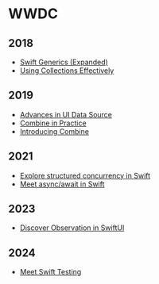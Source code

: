 # WWDC

## 2018
- [Swift Generics (Expanded)](https://github.com/popsmile/WWDC/blob/master/2018/Swift%20Generics%20(Expanded).md)
- [Using Collections Effectively](https://github.com/popsmile/WWDC/blob/master/2018/Using%20Collections%20Effectively.md)
## 2019
- [Advances in UI Data Source](https://github.com/popsmile/WWDC/blob/master/2019/Advances%20in%20UI%20Data%20Source.md)
- [Combine in Practice](https://github.com/popsmile/WWDC/blob/master/2019/Combine%20in%20Practice.md)
- [Introducing Combine](https://github.com/popsmile/WWDC/blob/master/2019/Introducing%20Combine.md)
## 2021
- [Explore structured concurrency in Swift](https://github.com/popsmile/WWDC/blob/master/2021/Explore%20structured%20concurrency%20in%20Swift.md)
- [Meet async/await in Swift](https://github.com/popsmile/WWDC/blob/master/2021/Meet%20async%3Aawait%20in%20Swift.md)
## 2023
- [Discover Observation in SwiftUI](https://github.com/popsmile/WWDC/blob/master/2023/Discover%20Observation%20in%20SwiftUI.md)
## 2024
- [Meet Swift Testing]([./2024/Meet%20Swift%20Testing.md](https://github.com/popsmile/WWDC/blob/master/2024/Meet%20Swfit%20Testing.md))
